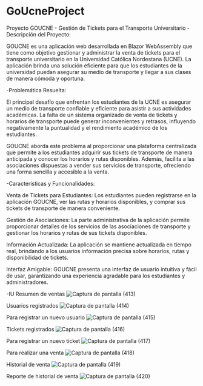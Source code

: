 # GoUcneProject
Proyecto GOUCNE - Gestión de Tickets para el Transporte Universitario
-Descripción del Proyecto:

GOUCNE es una aplicación web desarrollada en Blazor WebAssembly que tiene como objetivo gestionar y administrar la venta de tickets para el transporte universitario en la Universidad Católica Nordestana (UCNE). La aplicación brinda una solución eficiente para que los estudiantes de la universidad puedan asegurar su medio de transporte y llegar a sus clases de manera cómoda y oportuna.

-Problemática Resuelta:

El principal desafío que enfrentan los estudiantes de la UCNE es asegurar un medio de transporte confiable y eficiente para asistir a sus actividades académicas. La falta de un sistema organizado de venta de tickets y horarios de transporte puede generar inconvenientes y retrasos, influyendo negativamente la puntualidad y el rendimiento académico de los estudiantes.

GOUCNE aborda este problema al proporcionar una plataforma centralizada que permite a los estudiantes adquirir sus tickets de transporte de manera anticipada y conocer los horarios y rutas disponibles. Además, facilita a las asociaciones dispuestas a vender sus servicios de transporte, ofreciendo una forma sencilla y accesible a la venta.

-Características y Funcionalidades:

   Venta de Tickets para Estudiantes: Los estudiantes pueden registrarse en la aplicación GOUCNE, ver las rutas y horarios disponibles, y comprar sus tickets de transporte de manera conveniente.

  Gestión de Asociaciones: La parte administrativa de la aplicación permite proporcionar detalles de los servicios de las asociaciones de transporte y gestionar los horarios y rutas de sus tickets disponibles.

   Información Actualizada: La aplicación se mantiene actualizada en tiempo real, brindando a los usuarios información precisa sobre horarios, rutas y disponibilidad de tickets.

   Interfaz Amigable: GOUCNE presenta una interfaz de usuario intuitiva y fácil de usar, garantizando una experiencia agradable para los estudiantes y administradores.

-IU
Resumen de ventas
![Captura de pantalla (413)](https://github.com/Lisbeth-Tejada2/GoUcneProject/assets/123409865/70013126-bb0b-4f11-82de-ea1de7e08def)

Usuarios registrados
![Captura de pantalla (414)](https://github.com/Lisbeth-Tejada2/GoUcneProject/assets/123409865/1a483a3b-f52a-4cdb-aba4-c9065425a88d)

Para registrar un nuevo usuario
![Captura de pantalla (415)](https://github.com/Lisbeth-Tejada2/GoUcneProject/assets/123409865/ab6720fe-443f-463c-bcaf-8c0604e73cc1)

Tickets registrados 
![Captura de pantalla (416)](https://github.com/Lisbeth-Tejada2/GoUcneProject/assets/123409865/2894e2d1-e675-45f0-ba04-734999d1f80a)

Para registrar un nuevo ticket
![Captura de pantalla (417)](https://github.com/Lisbeth-Tejada2/GoUcneProject/assets/123409865/f3e7fbfa-9dbf-46b2-8292-41c113e573a0)

Para realizar una venta
![Captura de pantalla (418)](https://github.com/Lisbeth-Tejada2/GoUcneProject/assets/123409865/00a53b00-9df9-424b-92f2-afe90fd783ae)


Historial de venta
![Captura de pantalla (419)](https://github.com/Lisbeth-Tejada2/GoUcneProject/assets/123409865/a04545d3-175c-462e-bd14-ef032d49d543)

Reporte de historial de venta
![Captura de pantalla (420)](https://github.com/Lisbeth-Tejada2/GoUcneProject/assets/123409865/99c07ab7-8487-442f-919d-b28b1f1c7db8)


